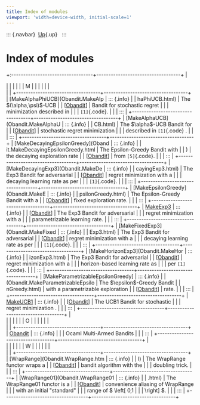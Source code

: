 ```yaml
---
title: Index of modules
viewport: 'width=device-width, initial-scale=1'
---
```


::: {.navbar}
 [Up](index.html "Index"){.up}  
:::

Index of modules
================

+:----------------------------------+-----------------------------------+
| <div>                             |                                   |
|                                   |                                   |
| M                                 |                                   |
|                                   |                                   |
| </div>                            |                                   |
+-----------------------------------+-----------------------------------+
| [MakeAlphaPhiUCB](Obandit.MakeAlp | ::: {.info}                       |
| haPhiUCB.html)                    | The \$(\\alpha,\\psi)\$-UCB       |
| \[[Obandit](Obandit.html)\]       | Bandit for stochastic regret      |
|                                   | minimization described in         |
|                                   | `[1]`{.code}.                     |
|                                   | :::                               |
+-----------------------------------+-----------------------------------+
| [MakeAlphaUCB](Obandit.MakeAlphaU | ::: {.info}                       |
| CB.html)                          | The \$\\alpha\$-UCB Bandit for    |
| \[[Obandit](Obandit.html)\]       | stochastic regret minimization    |
|                                   | described in `[1]`{.code} .       |
|                                   | :::                               |
+-----------------------------------+-----------------------------------+
| [MakeDecayingEpsilonGreedy](Oband | ::: {.info}                       |
| it.MakeDecayingEpsilonGreedy.html | The Epsilon-Greedy Bandit with    |
| )                                 | the decaying exploration rate     |
| \[[Obandit](Obandit.html)\]       | from `[5]`{.code}.                |
|                                   | :::                               |
+-----------------------------------+-----------------------------------+
| [MakeDecayingExp3](Obandit.MakeDe | ::: {.info}                       |
| cayingExp3.html)                  | The Exp3 Bandit for adversarial   |
| \[[Obandit](Obandit.html)\]       | regret minimization with a        |
|                                   | decaying learning rate as per     |
|                                   | `[1]`{.code}.                     |
|                                   | :::                               |
+-----------------------------------+-----------------------------------+
| [MakeEpsilonGreedy](Obandit.MakeE | ::: {.info}                       |
| psilonGreedy.html)                | The Epsilon-Greedy Bandit with a  |
| \[[Obandit](Obandit.html)\]       | fixed exploration rate.           |
|                                   | :::                               |
+-----------------------------------+-----------------------------------+
| [MakeExp3](Obandit.MakeExp3.html) | ::: {.info}                       |
| \[[Obandit](Obandit.html)\]       | The Exp3 Bandit for adversarial   |
|                                   | regret minimization with a        |
|                                   | parametrizable learning rate.     |
|                                   | :::                               |
+-----------------------------------+-----------------------------------+
| [MakeFixedExp3](Obandit.MakeFixed | ::: {.info}                       |
| Exp3.html)                        | The Exp3 Bandit for adversarial   |
| \[[Obandit](Obandit.html)\]       | regret minimization with a        |
|                                   | decaying learning rate as per     |
|                                   | `[1]`{.code}.                     |
|                                   | :::                               |
+-----------------------------------+-----------------------------------+
| [MakeHorizonExp3](Obandit.MakeHor | ::: {.info}                       |
| izonExp3.html)                    | The Exp3 Bandit for adversarial   |
| \[[Obandit](Obandit.html)\]       | regret minimization with a        |
|                                   | horizon-based learning rate as    |
|                                   | per `[1]`{.code}.                 |
|                                   | :::                               |
+-----------------------------------+-----------------------------------+
| [MakeParametrizableEpsilonGreedy] | ::: {.info}                       |
| (Obandit.MakeParametrizableEpsilo | The \$\\epsilon\$-Greedy Bandit   |
| nGreedy.html)                     | with a parametrizable exploration |
| \[[Obandit](Obandit.html)\]       | rate.                             |
|                                   | :::                               |
+-----------------------------------+-----------------------------------+
| [MakeUCB1](Obandit.MakeUCB1.html) | ::: {.info}                       |
| \[[Obandit](Obandit.html)\]       | The UCB1 Bandit for stochastic    |
|                                   | regret minimization .             |
|                                   | :::                               |
+-----------------------------------+-----------------------------------+
| <div>                             |                                   |
|                                   |                                   |
| O                                 |                                   |
|                                   |                                   |
| </div>                            |                                   |
+-----------------------------------+-----------------------------------+
| [Obandit](Obandit.html)           | ::: {.info}                       |
|                                   | Ocaml Multi-Armed Bandits         |
|                                   | :::                               |
+-----------------------------------+-----------------------------------+
| <div>                             |                                   |
|                                   |                                   |
| W                                 |                                   |
|                                   |                                   |
| </div>                            |                                   |
+-----------------------------------+-----------------------------------+
| [WrapRange](Obandit.WrapRange.htm | ::: {.info}                       |
| l)                                | The WrapRange functor wraps a     |
| \[[Obandit](Obandit.html)\]       | bandit algorithm with the         |
|                                   | doubling trick.                   |
|                                   | :::                               |
+-----------------------------------+-----------------------------------+
| [WrapRange01](Obandit.WrapRange01 | ::: {.info}                       |
| .html)                            | The WrapRange01 functor is a      |
| \[[Obandit](Obandit.html)\]       | convenience aliasing of WrapRange |
|                                   | with an initial \"standard\"      |
|                                   | range of \$ \\left\[ 0,1          |
|                                   | \\right\] \$.                     |
|                                   | :::                               |
+-----------------------------------+-----------------------------------+
